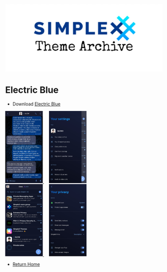 ![SxC Theme Archive Banner](../resources/SxC_themeBanner.jpg)

# Electric Blue

* Download [Electric Blue](../themes/SxC_electricBlue.theme)

<a href="../screenshots/SxC_electricBlue01.jpg" target="_blank">
	<img src="../screenshots/SxC_electricBlue01.jpg" width="120">
</a>&nbsp;&nbsp;&nbsp;
<a href="../screenshots/SxC_electricBlue02.jpg" target="_blank">
	<img src="../screenshots/SxC_electricBlue02.jpg" width="120">
</a>
<br>
<a href="../screenshots/SxC_electricBlue03.jpg" target="_blank">
	<img src="../screenshots/SxC_electricBlue03.jpg" width="120">
</a>&nbsp;&nbsp;&nbsp;
<a href="../screenshots/SxC_electricBlue04.jpg" target="_blank">
	<img src="../screenshots/SxC_electricBlue04.jpg" width="120">
</a>

* [Return Home](../) 
